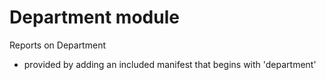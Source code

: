 Department module
==============

Reports on Department

 - provided by adding an included manifest that begins with 'department'
